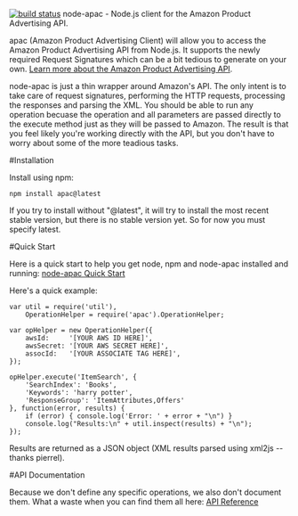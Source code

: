 [![build status](https://secure.travis-ci.org/dmcquay/node-apac.png)](http://travis-ci.org/dmcquay/node-apac)
node-apac - Node.js client for the Amazon Product Advertising API.

apac (Amazon Product Advertising Client) will allow you to access the Amazon Product Advertising API from Node.js. It supports the newly required Request Signatures which can be a bit tedious to generate on your own. [Learn more about the Amazon Product Advertising API](https://affiliate-program.amazon.com/gp/advertising/api/detail/main.html).

node-apac is just a thin wrapper around Amazon's API. The only intent is to take care of request signatures, performing the HTTP requests, processing the responses and parsing the XML. You should be able to run any operation becuase the operation and all parameters are passed directly to the execute method just as they will be passed to Amazon. The result is that you feel likely you're working directly with the API, but you don't have to worry about some of the more teadious tasks.

#Installation

Install using npm:

    npm install apac@latest

If you try to install without "@latest", it will try to install the most recent stable
version, but there is no stable version yet. So for now you must specify latest.

#Quick Start

Here is a quick start to help you get node, npm and node-apac installed and running:
[node-apac Quick Start](http://www.synchrosinteractive.com/blog/1-software/39-node-apac-quick-start)


Here's a quick example:

    var util = require('util'),
        OperationHelper = require('apac').OperationHelper;

    var opHelper = new OperationHelper({
        awsId:     '[YOUR AWS ID HERE]',
        awsSecret: '[YOUR AWS SECRET HERE]',
        assocId:   '[YOUR ASSOCIATE TAG HERE]',
    });

    opHelper.execute('ItemSearch', {
        'SearchIndex': 'Books',
        'Keywords': 'harry potter',
        'ResponseGroup': 'ItemAttributes,Offers'
    }, function(error, results) {
        if (error) { console.log('Error: ' + error + "\n") }
        console.log("Results:\n" + util.inspect(results) + "\n");
    });

Results are returned as a JSON object (XML results parsed using xml2js -- thanks pierrel).

#API Documentation

Because we don't define any specific operations, we also don't document them. What a waste
when you can find them all here:
[API Reference](http://docs.amazonwebservices.com/AWSECommerceService/latest/DG/index.html?ProgrammingGuide.html)
